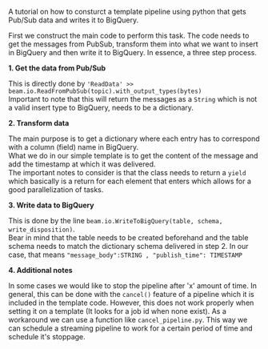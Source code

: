 A tutorial on how to consturct a template pipeline using python that gets Pub/Sub data and writes it to BigQuery.

First we construct the main code to perform this task.
The code needs to get the messages from PubSub, transform them into what we want to insert in BigQuery and then write it to BigQuery. In essence, a three step process.

**1. Get the data from Pub/Sub**

This is directly done by `'ReadData' >> beam.io.ReadFromPubSub(topic).with_output_types(bytes)` \
Important to note that this will return the messages as a `String` which is not a valid insert type to BigQuery, needs to be a dictionary.

**2. Transform data**


The main purpose is to get a dictionary where each entry has to correspond with a column (field) name in BigQuery. \
What we do in our simple template is to get the content of the message and add the timestamp at which it was delivered. \
The important notes to consider is that the class needs to return a `yield` which basically is a return for each element that enters which allows for a good parallelization of tasks. 


**3. Write data to BigQuery**

This is done by the line `beam.io.WriteToBigQuery(table, schema, write_disposition)`. \
Bear in mind that the table needs to be created beforehand and the table schema needs to match the dictionary schema delivered in step 2. 
In our case, that means `"message_body":STRING , "publish_time": TIMESTAMP`

**4. Additional notes**

In some cases we would like to stop the pipeline after 'x' amount of time. In general, this can be done with the `cancel()` feature of a pipeline which it is included in the template code. However, this does not work properly when setting it on a template (It looks for a job id when none exist). As a workaround we can use a function like `cancel_pipeline.py`. This way we can schedule a streaming pipeline to work for a certain period of time and schedule it's stoppage. 
